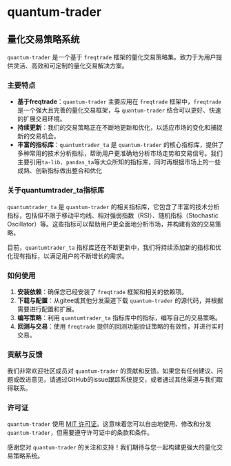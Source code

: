 # quantum-trader

## 量化交易策略系统

`quantum-trader` 是一个基于 `freqtrade` 框架的量化交易策略集。致力于为用户提供灵活、高效和可定制的量化交易解决方案。

### 主要特点

- **基于freqtrade**：`quantum-trader` 主要应用在 `freqtrade` 框架中，`freqtrade` 是一个强大且完善的量化交易框架，与 `quantum-trader` 结合可以更好、快速的扩展交易环境。
- **持续更新**：我们的交易策略正在不断地更新和优化，以适应市场的变化和捕捉新的交易机会。
- **丰富的指标库**：`quantumtrader_ta` 是 `quantum-trader` 的核心指标库，提供了多种常用的技术分析指标，帮助用户更准确地分析市场走势和交易信号。我们主要引用`ta-lib`、`pandas_ta`等大众所知的指标库，同时再根据市场上的一些成熟、创新指标做出整合和优化

### 关于quantumtrader_ta指标库

`quantumtrader_ta` 是 `quantum-trader` 的相关指标库，它包含了丰富的技术分析指标，包括但不限于移动平均线、相对强弱指数（RSI）、随机指标（Stochastic Oscillator）等。这些指标可以帮助用户更全面地分析市场，并构建有效的交易策略。

目前，`quantumtrader_ta` 指标库还在不断更新中，我们将持续添加新的指标和优化现有指标，以满足用户的不断增长的需求。

### 如何使用

1. **安装依赖**：确保您已经安装了 `freqtrade` 框架和相关的依赖项。
2. **下载与配置**：从gitee或其他分发渠道下载 `quantum-trader` 的源代码，并根据需要进行配置和扩展。
3. **编写策略**：利用 `quantumtrader_ta` 指标库中的指标，编写自己的交易策略。
4. **回测与交易**：使用 `freqtrade` 提供的回测功能验证策略的有效性，并进行实时交易。

### 贡献与反馈

我们非常欢迎社区成员对 `quantum-trader` 的贡献和反馈。如果您有任何建议、问题或改进意见，请通过GitHub的issue跟踪系统提交，或者通过其他渠道与我们取得联系。

### 许可证

`quantum-trader` 使用 [MIT 许可证](LICENSE)。这意味着您可以自由地使用、修改和分发 `quantum-trader`，但需要遵守许可证中的条款和条件。

感谢您对 `quantum-trader` 的关注和支持！我们期待与您一起构建更强大的量化交易策略系统。